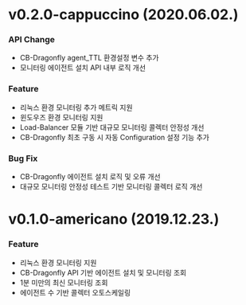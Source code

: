 
# v0.2.0-cappuccino (2020.06.02.)

### API Change
- CB-Dragonfly agent_TTL 환경설정 변수 추가
- 모니터링 에이전트 설치 API 내부 로직 개선

### Feature
- 리눅스 환경 모니터링 추가 메트릭 지원
- 윈도우즈 환경 모니터링 지원
- Load-Balancer 모듈 기반 대규모 모니터링 콜렉터 안정성 개선
- CB-Dragonfly 최초 구동 시 자동 Configuration 설정 기능 추가

### Bug Fix
- CB-Dragonfly 에이전트 설치 로직 및 오류 개선
- 대규모 모니터링 안정성 테스트 기반 모니터링 콜렉터 로직 개선



# v0.1.0-americano (2019.12.23.)

### Feature
- 리눅스 환경 모니터링 지원
- CB-Dragonfly API 기반 에이전트 설치 및 모니터링 조회
- 1분 미만의 최신 모니터링 조회
- 에이전트 수 기반 콜렉터 오토스케일링
